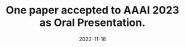 ---
title: One paper accepted to AAAI 2023 as <strong>Oral</strong> Presentation.
date: 2022-11-18
---
